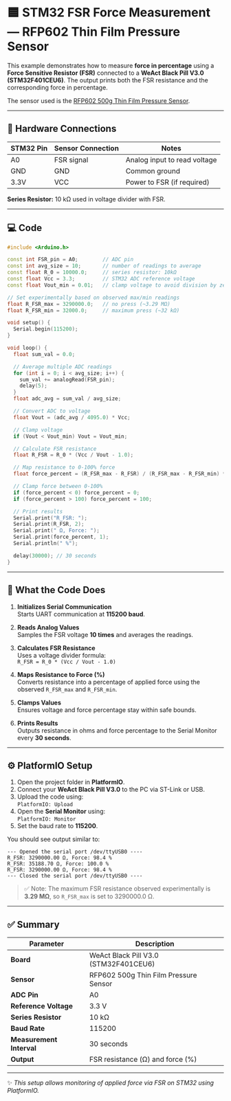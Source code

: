 # 🟦 STM32 FSR Force Measurement — RFP602 Thin Film Pressure Sensor

This example demonstrates how to measure **force in percentage** using a **Force Sensitive Resistor (FSR)** connected to a **WeAct Black Pill V3.0 (STM32F401CEU6)**. The output prints both the FSR resistance and the corresponding force in percentage.

The sensor used is the [RFP602 500g Thin Film Pressure Sensor](https://tronic.lk/product/rfp602-500g-thin-film-pressure-sensor).

---

## 🔧 Hardware Connections

| STM32 Pin | Sensor Connection | Notes |
|------------|-----------------|-------|
| A0         | FSR signal       | Analog input to read voltage |
| GND        | GND              | Common ground |
| 3.3V       | VCC              | Power to FSR (if required) |

**Series Resistor:** 10 kΩ used in voltage divider with FSR.

---

## 💻 Code

```cpp
#include <Arduino.h>

const int FSR_pin = A0;        // ADC pin
const int avg_size = 10;       // number of readings to average
const float R_0 = 10000.0;     // series resistor: 10kΩ
const float Vcc = 3.3;         // STM32 ADC reference voltage
const float Vout_min = 0.01;   // clamp voltage to avoid division by zero

// Set experimentally based on observed max/min readings
float R_FSR_max = 3290000.0;   // no press (~3.29 MΩ)
float R_FSR_min = 32000.0;     // maximum press (~32 kΩ)

void setup() {
  Serial.begin(115200);
}

void loop() {
  float sum_val = 0.0;

  // Average multiple ADC readings
  for (int i = 0; i < avg_size; i++) {
    sum_val += analogRead(FSR_pin);
    delay(5);
  }
  float adc_avg = sum_val / avg_size;

  // Convert ADC to voltage
  float Vout = (adc_avg / 4095.0) * Vcc;

  // Clamp voltage
  if (Vout < Vout_min) Vout = Vout_min;

  // Calculate FSR resistance
  float R_FSR = R_0 * (Vcc / Vout - 1.0);

  // Map resistance to 0-100% force
  float force_percent = (R_FSR_max - R_FSR) / (R_FSR_max - R_FSR_min) * 100.0;

  // Clamp force between 0-100%
  if (force_percent < 0) force_percent = 0;
  if (force_percent > 100) force_percent = 100;

  // Print results
  Serial.print("R_FSR: ");
  Serial.print(R_FSR, 2);
  Serial.print(" Ω, Force: ");
  Serial.print(force_percent, 1);
  Serial.println(" %");

  delay(30000); // 30 seconds
}
```

---

## 🧠 What the Code Does

1. **Initializes Serial Communication**  
   Starts UART communication at **115200 baud**.

2. **Reads Analog Values**  
   Samples the FSR voltage **10 times** and averages the readings.

3. **Calculates FSR Resistance**  
   Uses a voltage divider formula:  
   `R_FSR = R_0 * (Vcc / Vout - 1.0)`

4. **Maps Resistance to Force (%)**  
   Converts resistance into a percentage of applied force using the observed `R_FSR_max` and `R_FSR_min`.

5. **Clamps Values**  
   Ensures voltage and force percentage stay within safe bounds.

6. **Prints Results**  
   Outputs resistance in ohms and force percentage to the Serial Monitor every **30 seconds**.

---

## ⚙️ PlatformIO Setup

1. Open the project folder in **PlatformIO**.
2. Connect your **WeAct Black Pill V3.0** to the PC via ST-Link or USB.
3. Upload the code using:  
   `PlatformIO: Upload`
4. Open the **Serial Monitor** using:  
   `PlatformIO: Monitor`
5. Set the baud rate to **115200**.

You should see output similar to:

```
--- Opened the serial port /dev/ttyUSB0 ----
R_FSR: 3290000.00 Ω, Force: 98.4 %
R_FSR: 35188.70 Ω, Force: 100.0 %
R_FSR: 3290000.00 Ω, Force: 98.4 %
--- Closed the serial port /dev/ttyUSB0 ----
```

> ✅ Note: The maximum FSR resistance observed experimentally is **3.29 MΩ**, so `R_FSR_max` is set to 3290000.0 Ω.

---

## ✅ Summary

| Parameter | Description |
|-----------|-------------|
| **Board** | WeAct Black Pill V3.0 (STM32F401CEU6) |
| **Sensor** | RFP602 500g Thin Film Pressure Sensor |
| **ADC Pin** | A0 |
| **Reference Voltage** | 3.3 V |
| **Series Resistor** | 10 kΩ |
| **Baud Rate** | 115200 |
| **Measurement Interval** | 30 seconds |
| **Output** | FSR resistance (Ω) and force (%) |

---

✨ _This setup allows monitoring of applied force via FSR on STM32 using PlatformIO._